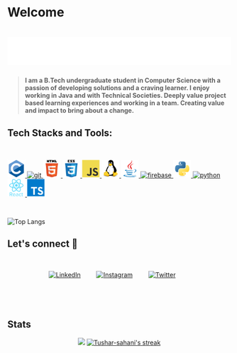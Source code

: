 
# Welcome 
<h1 align="center">
  <img src="https://raw.githubusercontent.com/Tushar-sahani/Tushar-sahani/master/name.svg" alt="Tushar Sahani" />
</h1>

> **I am a B.Tech undergraduate student in Computer Science with a passion of developing solutions and a craving learner. I enjoy working in Java and with Technical Societies. Deeply value project based learning experiences and working in a team. Creating value and impact to bring about a change.**
&nbsp;
## Tech Stacks and Tools:
<br>
<p align="left"> <a href="https://www.cprogramming.com/" target="_blank" rel="noreferrer"> <img src="https://raw.githubusercontent.com/devicons/devicon/master/icons/c/c-original.svg" alt="c" width="40" height="40"/> </a> <a href="https://git-scm.com/" target="_blank" rel="noreferrer"> <img src="https://www.vectorlogo.zone/logos/git-scm/git-scm-icon.svg" alt="git" width="40" height="40"/> </a> <a href="https://www.w3.org/html/" target="_blank" rel="noreferrer"> <img src="https://raw.githubusercontent.com/devicons/devicon/master/icons/html5/html5-original-wordmark.svg" alt="html5" width="40" height="40"/> </a>  <a href="https://www.w3schools.com/css/" target="_blank" rel="noreferrer"> <img src="https://raw.githubusercontent.com/devicons/devicon/master/icons/css3/css3-original-wordmark.svg" alt="css3" width="40" height="40"/> </a> <a href="https://developer.mozilla.org/en-US/docs/Web/JavaScript" target="_blank" rel="noreferrer"> <img src="https://raw.githubusercontent.com/devicons/devicon/master/icons/javascript/javascript-original.svg" alt="javascript" width="40" height="40"/> </a> <a href="https://www.linux.org/" target="_blank" rel="noreferrer"> <img src="https://raw.githubusercontent.com/devicons/devicon/master/icons/linux/linux-original.svg" alt="linux" width="40" height="40"/> </a> <a href="https://www.w3schools.com/cpp/" target="_blank"> <img src="https://raw.githubusercontent.com/devicons/devicon/master/icons/java/java-original.svg" alt="cplusplus" width="40" height="40"/> </a> <a href="https://firebase.google.com/" target="_blank"> <img src="https://www.vectorlogo.zone/logos/firebase/firebase-icon.svg" alt="firebase" width="40" height="40"/> </a> <a href="https://www.python.org" target="_blank" rel="noreferrer"> <img src="https://raw.githubusercontent.com/devicons/devicon/master/icons/python/python-original.svg" alt="python" width="40" height="40"/> </a> <a href="https://www.djangoproject.com/" target="_blank" rel="noreferrer"> <img src="https://avatars.githubusercontent.com/u/27804?s=200&v=4" alt="python" width="40" height="40"/> </a> <a href="https://reactjs.org/" target="_blank" rel="noreferrer"> <img src="https://raw.githubusercontent.com/devicons/devicon/master/icons/react/react-original-wordmark.svg" alt="react" width="40" height="40"/> </a><a href="https://www.typescriptlang.org/" target="_blank" rel="noreferrer"> <img src="https://raw.githubusercontent.com/devicons/devicon/master/icons/typescript/typescript-original.svg" alt="react" width="40" height="40"/> </a>   
</p>
  <br>
  
  
![Top Langs](https://github-readme-stats.vercel.app/api/top-langs/?username=Tushar-sahani&layout=compact&theme=tokyonight&hide_border=true)

## Let's connect 🤝
<br>
<p align="center">
  <a href="http://linkedin.com/in/tushar-sahani-70191223a/"><img width="32px" alt="LinkedIn" title="LinkedIn" src="https://user-images.githubusercontent.com/33064931/192891277-e2528754-fdca-473a-be7a-25149ae295c8.png"></a>
  &#8287;&#8287;&#8287;&#8287;&#8287;&#8287;&#8287;
  <a href="https://www.instagram.com/tusharsahan1/"><img width="32px" alt="Instagram" title="Instagram" src="https://user-images.githubusercontent.com/33064931/192891342-3c88a026-50f3-430d-b582-96a57b019e32.png"/></a>
  &#8287;&#8287;&#8287;&#8287;&#8287;&#8287;&#8287;
  <a href="https://twitter.com/TusharSahani17/"><img width="32px" alt="Twitter" title="Twitter" src="https://user-images.githubusercontent.com/33064931/192891530-8660cc3a-3721-4609-a99d-010d7dd5d6d7.png"/></a>
  &#8287;&#8287;&#8287;&#8287;&#8287;&#8287;&#8287;
</p> &nbsp;

&nbsp;
## Stats

<p align="center">
  <img width="48%" src="https://github-readme-stats.vercel.app/api?username=Tushar-sahani&show_icons=true&theme=tokyonight&hide_border=true" />
  <a href="https://github.com/Tushar-sahani/github-readme-streak-stats">
    <img width ="51%" alt="Tushar-sahani's streak" src="https://streak-stats.demolab.com/?user=Tushar-sahani&theme=tokyonight&hide_border=true"/>
  </a>
</p>
